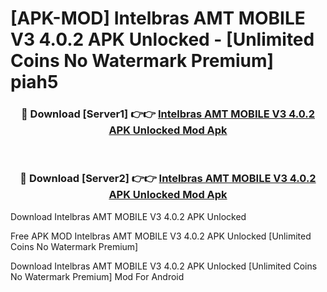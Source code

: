 # [APK-MOD] Intelbras AMT MOBILE V3 4.0.2 APK Unlocked - [Unlimited Coins No Watermark Premium] piah5



<div align="center">
<h3>🔴 Download [Server1] 👉👉 <a href="https://momento.my/?title=Intelbras_AMT_MOBILE_V3_4.0.2_APK_Unlocked">Intelbras AMT MOBILE V3 4.0.2 APK Unlocked Mod Apk</a></h3><br>

<h3>🔴 Download [Server2] 👉👉 <a href="https://momento.my/?title=Intelbras_AMT_MOBILE_V3_4.0.2_APK_Unlocked">Intelbras AMT MOBILE V3 4.0.2 APK Unlocked Mod Apk</a></h3>
</div>



Download Intelbras AMT MOBILE V3 4.0.2 APK Unlocked 

Free APK MOD Intelbras AMT MOBILE V3 4.0.2 APK Unlocked [Unlimited Coins No Watermark Premium]

Download Intelbras AMT MOBILE V3 4.0.2 APK Unlocked [Unlimited Coins No Watermark Premium] Mod For Android
